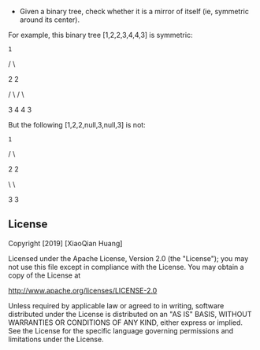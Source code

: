 
- Given a binary tree, check whether it is a mirror of itself (ie, symmetric around its center).



For example, this binary tree [1,2,2,3,4,4,3] is symmetric:


    1

   / \

  2   2

 / \ / \

3  4 4  3




But the following [1,2,2,null,3,null,3] is not:


    1

   / \

  2   2

   \   \

   3    3




## License

Copyright [2019] [XiaoQian Huang]

Licensed under the Apache License, Version 2.0 (the "License");
you may not use this file except in compliance with the License.
You may obtain a copy of the License at

http://www.apache.org/licenses/LICENSE-2.0

Unless required by applicable law or agreed to in writing, software
distributed under the License is distributed on an "AS IS" BASIS,
WITHOUT WARRANTIES OR CONDITIONS OF ANY KIND, either express or implied.
See the License for the specific language governing permissions and
limitations under the License.
